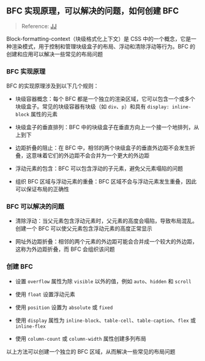 ## BFC 实现原理，可以解决的问题，如何创建 BFC

> Reference: [JJ](https://juejin.cn/post/6974636948056965133)

Block-formatting-context（块级格式化上下文）是 CSS 中的一个概念，它是一种渲染模式，用于控制和管理块级盒子的布局、浮动和清除浮动等行为。BFC 的创建和应用可以解决一些常见的布局问题

### BFC 实现原理

BFC 的实现原理涉及到以下几个规则：

- 块级容器概念：每个 BFC 都是一个独立的渲染区域，它可以包含一个或多个块级盒子。常见的块级容器有块级（如 `div`、`p`）和具有 `display: inline-block` 属性的元素

- 块级盒子的垂直排列：BFC 中的块级盒子在垂直方向上一个接一个地排列，从上到下

- 边距折叠的阻止：在 BFC 中，相邻的两个块级盒子的垂直外边距不会发生折叠，这意味着它们的外边距不会合并为一个更大的外边距

- 浮动元素的包含：BFC 可以包含浮动的子元素，避免父元素塌陷的问题

- 组织 BFC 区域与浮动元素的重叠：BFC 区域不会与浮动元素发生重叠，因此可以保证布局的正确性

### BFC 可以解决的问题

- 清除浮动：当父元素包含浮动元素时，父元素的高度会塌陷，导致布局混乱。创建一个 BFC 可以使父元素包含浮动元素的高度正常显示

- 网址外边距折叠：相邻的两个元素的外边距可能会合并成一个较大的外边距，这称为外边距折叠，而 BFC 会组织该问题

### 创建 BFC

- 设置 `overflow` 属性为除 `visible` 以外的值，例如 `auto`、`hidden` 和 `scroll`

- 使用 `float` 设置浮动元素

- 使用 `position` 设置为 `absolute` 或 `fixed`

- 使用 `display` 属性为 `inline-block`、`table-cell`、`table-caption`、`flex` 或 `inline-flex`

- 使用 `column-count` 或 `column-width` 属性创建多列布局

以上方法可以创建一个独立的 BFC 区域，从而解决一些常见的布局问题
